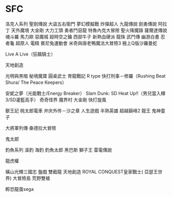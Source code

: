 # SFC

洛克人系列
聖劍傳說
大盜五右衛門
夢幻模擬戰
炸彈超人
九龍傳說 劍勇傳說
阿拉丁
天外魔境
大金剛
大力工頭
勇者鬥惡龍
特魯內克大冒險
聖火降魔錄
薩爾達傳說
魂斗羅
馬力歐
惡魔城
超時空之鑰
西部牛子
新熱血硬派
龍珠 武鬥傳
幽游白書
忍者龜
超原人
電精
賓尼兔運動會
米奇與唐老鴨魔法大冒險3
極上Q版沙羅曼蛇

Live A Live（狂飆騎士）

天地創造


光明與黑暗
秘境魔寶
圓桌武士
育龍戰記
R type
快打刑事－修羅（Rushing Beat Shura/ The Peace Keepers）

安妮之夢（光能戰士/Energy Breaker）
Slam Dunk: SD Heat Up!!（男兒當入樽3/SD灌籃高手）
奇奇怪界
魔界村
大金剛
快打旋風


獸王記
桃太郎電車
弁庆外传－沙之章
人生遊戲
半熟英雄
超越巔峰2
龍王
鬼神童子

大將軍列傳
桑德拉大冒險


鬼太郎

釣魚系列
溪釣
海釣
釣魚太郎
黑巴斯
獅子王
雷電傳說

龍虎權

橫山光輝三國志 盤戲
雙截龍
天地創造
ROYAL CONQUEST皇家戰士( 亞瑟王世界) 
大冒險島
荒野雙槍

孵恐龍蛋sega